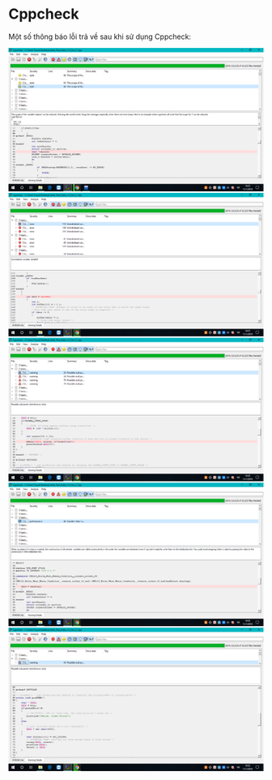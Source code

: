 # Cppcheck
Một số thông báo lỗi trả về sau khi sử dụng Cppcheck:

<img src="check1.png">

<img src="check2.png">

<img src="check3.png">

<img src="check4.png">

<img src="check5.png">


